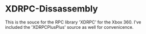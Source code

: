 # XDRPC-Dissassembly
This is the souce for the RPC library 'XDRPC' for the Xbox 360. I've included the 'XDRPCPlusPlus' source as well for convenicence.
